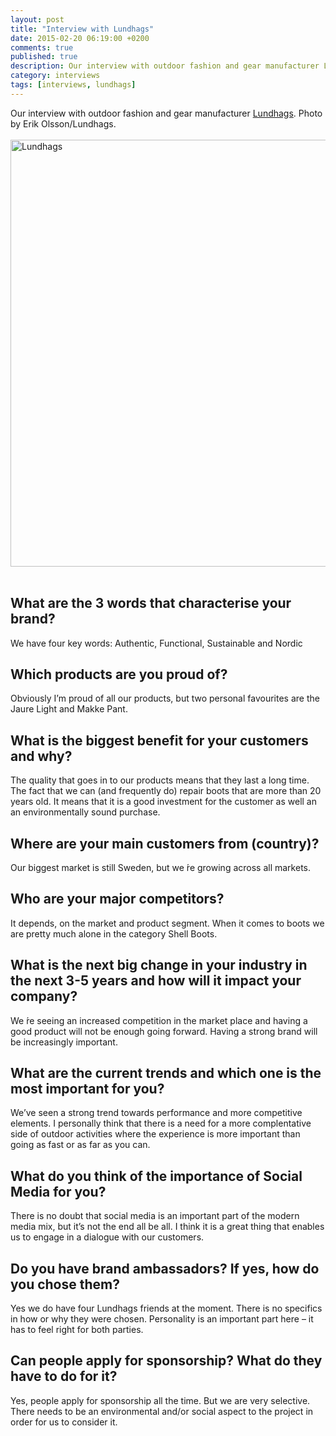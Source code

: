```yaml
---
layout: post
title: "Interview with Lundhags"
date: 2015-02-20 06:19:00 +0200
comments: true
published: true
description: Our interview with outdoor fashion and gear manufacturer Lundhags.
category: interviews
tags: [interviews, lundhags]
---
```

Our interview with outdoor fashion and gear manufacturer <a href="http://www.lundhags.com" target="_blank">Lundhags</a>. Photo by Erik Olsson/Lundhags.<br><br>
<a href="https://www.flickr.com/photos/90204224@N07/16399657708" title="Lundhags"><img src="https://farm9.staticflickr.com/8615/16399657708_96629b7435_b.jpg" width="1024" height="683" alt="Lundhags"></a><br><!--more--><br>

## What are the 3 words that characterise your brand?
We have four key words: Authentic, Functional, Sustainable and Nordic

## Which products are you proud of?
Obviously I’m proud of all our products, but two personal favourites are the Jaure Light and Makke Pant.

## What is the biggest benefit for your customers and why?
The quality that goes in to our products means that they last a long time. The fact that we can (and frequently do) repair boots that are more than 20 years old. It means that it is a good investment for the customer as well an an environmentally sound purchase.

## Where are your main customers from (country)?
Our biggest market is still Sweden, but we ́re growing across all markets.

## Who are your major competitors?
It depends, on the market and product segment. When it comes to boots we are pretty much alone in the category Shell Boots. 

## What is the next big change in your industry in the next 3-5 years and how will it impact your company?
We ́re seeing an increased competition in the market place and having a good product will not be enough going forward. Having a strong brand will be increasingly important. 

## What are the current trends and which one is the most important for you?
We’ve seen a strong trend towards performance and more competitive elements. I personally think that there is a need for a more complentative side of outdoor activities where the experience is more important than going as fast or as far as you can. 

## What do you think of the importance of Social Media for you?
There is no doubt that social media is an important part of the modern media mix, but it’s not the end all be all. I think it is a great thing that enables us to engage in a dialogue with our customers. 

## Do you have brand ambassadors? If yes, how do you chose them?
Yes we do have four Lundhags friends at the moment. There is no specifics in how or why they were chosen. Personality is an important part here – it has to feel right for both parties.

## Can people apply for sponsorship? What do they have to do for it?
Yes, people apply for sponsorship all the time. But we are very selective. There needs to be an environmental and/or social aspect to the project in order for us to consider it.
